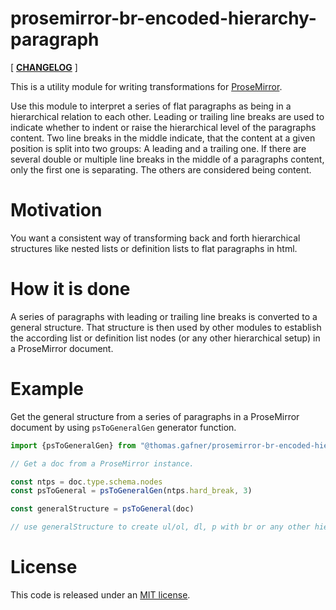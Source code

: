 # prosemirror-br-encoded-hierarchy-paragraph

[ [**CHANGELOG**](https://github.com/thomasgafner/prosemirror-br-encoded-hierarchy-paragraph/blob/master/CHANGELOG.md) ]

This is a utility module for writing transformations for [ProseMirror](https://prosemirror.net).

Use this module to interpret a series of flat paragraphs as being in a hierarchical relation to each other.
Leading or trailing line breaks are used to indicate whether to indent or raise the hierarchical level of the paragraphs content.
Two line breaks in the middle indicate, that the content at a given position is split into two groups: A leading and a trailing one. If there are several double or multiple line breaks in the middle of a paragraphs content, only the first one is separating. The others are considered being content.

# Motivation

You want a consistent way of transforming back and forth hierarchical structures like nested lists or definition lists to flat paragraphs in html.

# How it is done

A series of paragraphs with leading or trailing line breaks is converted to a general structure. That structure is then used by other modules to establish the according list or definition list nodes (or any other hierarchical setup) in a ProseMirror document.

# Example

Get the general structure from a series of paragraphs in a ProseMirror document by using `psToGeneralGen` generator function.


```javascript
import {psToGeneralGen} from "@thomas.gafner/prosemirror-br-encoded-hierarchy-paragraph"

// Get a doc from a ProseMirror instance.

const ntps = doc.type.schema.nodes
const psToGeneral = psToGeneralGen(ntps.hard_break, 3)

const generalStructure = psToGeneral(doc)

// use generalStructure to create ul/ol, dl, p with br or any other hierarchical node setup.
```

# License

This code is released under an
[MIT license](https://github.com/thomasgafner/prosemirror-br-encoded-hierarchy-paragraph/tree/master/LICENSE).

